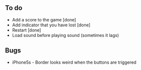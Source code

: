 
## To do

* Add a score to the game [done]
* Add indicator that you have lost [done]
* Restart [done]
* Load sound before playing sound (sometimes it lags)


## Bugs

* iPhone5s - Border looks weird when the buttons are triggered